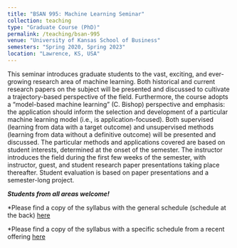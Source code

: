 ```yaml
---
title: "BSAN 995: Machine Learning Seminar"
collection: teaching
type: "Graduate Course (PhD)"
permalink: /teaching/bsan-995
venue: "University of Kansas School of Business"
semesters: "Spring 2020, Spring 2023"
location: "Lawrence, KS, USA"
---
```


This seminar introduces graduate students to the vast, exciting, and ever-growing research area of machine learning. Both historical and current research papers on the subject will be presented and discussed to cultivate a trajectory-based perspective of the field. Furthermore, the course adopts a “model-based machine learning” (C. Bishop) perspective and emphasis: the application should inform the selection and development of a particular machine learning model (i.e., is application-focused). Both supervised (learning from data with a target outcome) and unsupervised methods (learning from data without a definitive outcome) will be presented and discussed. The particular methods and applications covered are based on student interests, determined at the onset of the semester. The instructor introduces the field during the first few weeks of the semester, with instructor, guest, and student research paper presentations taking place thereafter. Student evaluation is based on paper presentations and a semester-long project.

***Students from all areas welcome!***

*Please find a copy of the syllabus with the general schedule (schedule at the back) [here](http://michae-lash.github.io/files/BSAN995_Machine_Learning_Syllabus_Lash_general.pdf)

*Please find a copy of the syllabus with a specific schedule from a recent offering [here](http://michae-lash.github.io/files/BSAN995_Machine_Learning_Syllabus_Lash_Spr23.pdf)


